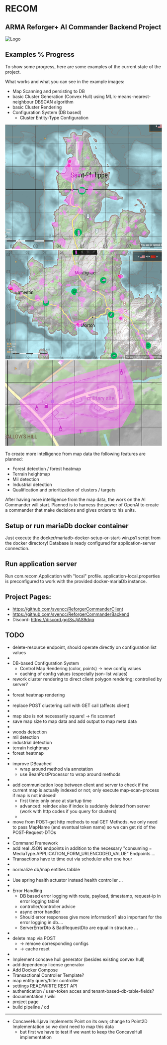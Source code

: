 # RECOM

## ARMA Reforger+ AI Commander Backend Project

![Logo](md-media/logo.png)

## Examples % Progress
To show some progress, here are some examples of the current state of the project.

What works and what you can see in the example images:
* Map Scanning and persisting to DB
* basic Cluster Generation (Convex Hull) using ML k-means-nearest-neighbour DBSCAN algorithm
* basic Cluster Rendering
* Configuration System (DB based) 
    * Cluster Entity-Type Configuration

![cluster-example-1.png](md-media%2Fcluster-example-1.png)
![cluster-example-2.png](md-media%2Fcluster-example-2.png)
![cluster-example-3.png](md-media%2Fcluster-example-3.png)

To create more intelligence from map data the following features are planned:
* Forest detection / forest heatmap
* Terrain heightmap
* Mil detection
* Industrial detection
* Qualification and prioritization of clusters / targets

After having more intelligence from the map data, the work on the AI Commander will start.
Planned is to harness the power of OpenAI to create a commander that make decisions and gives orders to his units.

## Setup or run mariaDb docker container

Just execute the docker/mariadb-docker-setup-or-start-win.ps1 script from the docker directory!
Database is ready configured for application-server connection.

## Run application server

Run com.recom.Application with "local" profile.
application-local.properties is preconfigured to work with the provided docker-mariaDb instance.

## Project Pages:

- https://github.com/svencc/ReforgerCommanderClient
- https://github.com/svencc/ReforgerCommanderBackend
- Discord: https://discord.gg/SsJjAS9dqq

## TODO

* delete-resource endpoint, should operate directly on configuration list values
*
* DB-based Configuration System
    * Control Map Rendering (color, points) -> new config values
    * caching of config values (especially json-list values)
* rework cluster rendering to direct client polygon rendering; controlled by server?
*
* forest heatmap rendering
*
* replace POST clustering call with GET call (affects client)
*
* map size is not necessarily square! -> fix scanner!
* save map size to map data and add output to map meta data
*
* woods detection
* mil detection
* industrial detection
* terrain heightmap
* forest heatmap
*
* improve DBcached
  * wrap around method via annotation
  * use BeanPostProcessor to wrap around methods
*
* add communication loop between client and server to check if the current map is actually indexed or not; only execute
  map-scan-process if map is not indexed!
    * first time: only once at startup time
    * advanced: reindex also if index is suddenly deleted from server (work with http codes if you query for clusters)
    *
* move from POST-get http methods to real GET Methods. we only need to pass MapName (and eventual token name) so we can
  get rid of the POST-Request-DTOs
*
* Command Framework
* add real JSON endpoints in addition to the necessary "consuming = MediaType.APPLICATION_FORM_URLENCODED_VALUE"
  Endpoints ...
* Transactions have to time out via scheduler after one hour
*
* normalize db/map entities tabble
*
* Use spring health actuator instead health controller ...
*
* Error Handling
    * DB based error logging with route, payload, timestamp, request-ip in error logging table!
    * controller/controller advice
    * async error handler
    * Should error responses give more information? also important for the error logging in db....
    * ServerErrorDto & BadRequestDto are equal in structure ...
*
* delete map via POST
  * -> remove corresponding configs
  * -> cache reset
*
* Implement concave hull generator (besides existing convex hull)
* add dependency license generator
* Add Docker Compose
* Transactional Controller Template?
* map entity query/filter controller
* settings READ/WRITE REST API
* authentication / user-token acces and tenant-based-db-table-fields?
* documentation / wiki
* project page
* build pipeline / cd

------

* ConcaveHull.java implements Point on its own; change to Point2D Implementation so we dont need to map this data
    * but first we have to test if we want to keep the ConcaveHull implementation

